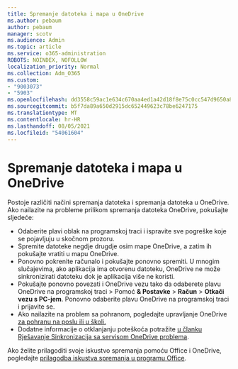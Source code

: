 ```yaml
---
title: Spremanje datoteka i mapa u OneDrive
ms.author: pebaum
author: pebaum
manager: scotv
ms.audience: Admin
ms.topic: article
ms.service: o365-administration
ROBOTS: NOINDEX, NOFOLLOW
localization_priority: Normal
ms.collection: Adm_O365
ms.custom:
- "9003073"
- "5903"
ms.openlocfilehash: dd3558c59ac1e634c670aa4ed1a42d18f8e75c0cc547d9650a84c918b77e056c
ms.sourcegitcommit: b5f7da89a650d2915dc652449623c78be6247175
ms.translationtype: MT
ms.contentlocale: hr-HR
ms.lasthandoff: 08/05/2021
ms.locfileid: "54061604"
---
```

# <a name="saving-files-and-folders-to-onedrive"></a>Spremanje datoteka i mapa u OneDrive

Postoje različiti načini spremanja datoteka i spremanja datoteka u OneDrive. Ako nailazite na probleme prilikom spremanja datoteka OneDrive, pokušajte sljedeće:

- Odaberite plavi oblak na programskoj traci i ispravite sve pogreške koje se pojavljuju u skočnom prozoru.
- Spremite datoteke negdje drugdje osim mape OneDrive, a zatim ih pokušajte vratiti u mapu OneDrive.
- Ponovno pokrenite računalo i pokušajte ponovno spremiti. U mnogim slučajevima, ako aplikacija ima otvorenu datoteku, OneDrive ne može sinkronizirati datoteku dok je aplikacija više ne koristi.    
- Pokušajte ponovno povezati i OneDrive vezu tako da odaberete plavu OneDrive na programskoj traci > Pomoć **& Postavke**  >  **Račun**  >  **Otkači vezu s PC-jem**. Ponovno odaberite plavu OneDrive na programskoj traci i prijavite se.
- Ako nailazite na problem sa pohranom, pogledajte upravljanje OneDrive [za pohranu na poslu ili u školi.](https://support.microsoft.com/office/manage-your-onedrive-for-work-or-school-storage-31519161-059c-4764-b6f8-f5cd29f7fe68)
- Dodatne informacije o otklanjanju poteškoća potražite [u članku Rješavanje Sinkronizacija sa servisom OneDrive problema](https://docs.microsoft.com/alchemyinsights/fix-onedrive-sync-issues).  

Ako želite prilagoditi svoje iskustvo spremanja pomoću Office i OneDrive, pogledajte [prilagodba iskustva spremanja u programu Office](https://support.microsoft.com/office/customize-the-save-experience-in-office-786200a7-f5f2-4d26-a3ae-b78c60dd5d3b).
